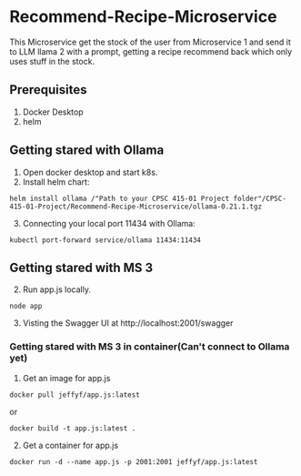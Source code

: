 # Recommend-Recipe-Microservice
This Microservice get the stock of the user from Microservice 1 and send it to LLM llama 2 with a prompt, getting a recipe recommend back which only uses stuff in the stock. 

## Prerequisites
1. Docker Desktop
2. helm

## Getting stared with Ollama 
1. Open docker desktop and start k8s.
2. Install helm chart:
```
helm install ollama /"Path to your CPSC 415-01 Project folder"/CPSC-415-01-Project/Recommend-Recipe-Microservice/ollama-0.21.1.tgz  
```
3. Connecting your local port 11434 with Ollama:
```
kubectl port-forward service/ollama 11434:11434  
```  

## Getting stared with MS 3

2. Run app.js locally.
```
node app
```

3. Visting the Swagger UI at http://localhost:2001/swagger 
  

### Getting stared with MS 3 in container(Can't connect to Ollama yet)
1. Get an image for app.js
```
docker pull jeffyf/app.js:latest
```
or 
```
docker build -t app.js:latest .
```
2. Get a container for app.js
```
docker run -d --name app.js -p 2001:2001 jeffyf/app.js:latest
```